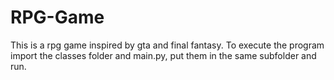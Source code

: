 # RPG-Game
This is a rpg game inspired by gta and final fantasy. To execute the program import the classes folder and main.py, put them in the same subfolder and run.
